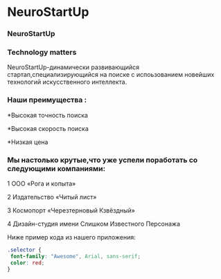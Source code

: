 # NeuroStartUp

### NeuroStartUp
### Technology matters


NeuroStartUp-динамически развивающийся стартап,специализирующийся на поиске с испоьзованием 
новейших технологий искусственного интеллекта.

### Наши преимущества :
*Высокая точность поиска

*Высокая скорость поиска

*Низкая цена

### Мы настолько крутые,что уже успели поработать со следующими компаниями:

1 ООО «Рога и копыта»

2 Издательство «Читый лист»

3 Космопорт «Черезтерновый Кзвёздный»

4 Дизайн-студия имени Слишком Известного Персонажа

Ниже пример кода из нашего приложения:
 ```css
.selector {
  font-family: "Awesome", Arial, sans-serif;
  color: red;
}
```
